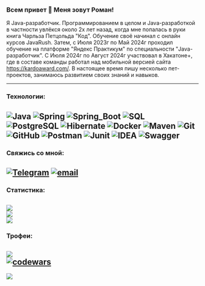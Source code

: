 ### Всем привет 👋 Меня зовут Роман!
Я Java-разработчик. Программированием в целом и Java-разработкой в частности увлёкся около 2х лет назад, 
когда мне попалась в руки книга Чарльза Петцольда "Код". Обучение своё начинал с онлайн курсов JavaRush. Затем, 
с Июля 2023г по Май 2024г проходил обучение на платформе "Яндекс Практикум" по специальности "Java-разработчик". 
С Июля 2024г по Август 2024г участвовал в Хакатоне+, где в составе команды работал над мобильной версией сайта 
https://kardoaward.com/. В настоящее время пишу несколько пет-проектов, занимаюсь развитием своих знаний и навыков.

---
### Технологии:  
![Java](https://img.shields.io/badge/java-%23ED8B00.svg?style=for-the-badge&logo=openjdk&logoColor=white)
![Spring](https://img.shields.io/badge/-Spring-6AAD3D?style=for-the-badge&logo=spring&logoColor=FFFFFF)
![Spring_Boot](https://img.shields.io/badge/-Spring_Boot-6AAD3D?style=for-the-badge&logo=springboot&logoColor=FFFFFF)
![SQL](https://img.shields.io/badge/-SQL-F29111?style=for-the-badge&logo=sql&logoColor=FFFFFF)
![PostgreSQL](https://img.shields.io/badge/-postgresql-31648C?style=for-the-badge&logo=postgresql&logoColor=FFFFFF)
![Hibernate](https://img.shields.io/badge/-Hibernate-59666C?style=for-the-badge&logo=hibernate&logoColor=FFFFFF)
![Docker](https://img.shields.io/badge/-Docker-27519C?style=for-the-badge&logo=docker&logoColor=FFFFFF)
![Maven](https://img.shields.io/badge/-Maven-D22127?style=for-the-badge&logo=apache&logoColor=FFFFFF)
![Git](https://img.shields.io/badge/git-%23F05033.svg?style=for-the-badge&logo=git&logoColor=white)
![GitHub](https://img.shields.io/badge/github-%23121011.svg?style=for-the-badge&logo=github&logoColor=white)
![Postman](https://img.shields.io/badge/Postman-FF6C37?style=for-the-badge&logo=postman&logoColor=white)
![Junit](https://img.shields.io/badge/Junit5-25A162?style=for-the-badge&logo=junit5&logoColor=white)
![IDEA](https://img.shields.io/badge/IntelliJ_IDEA-000000.svg?style=for-the-badge&logo=intellij-idea&logoColor=white)
![Swagger](https://img.shields.io/badge/-Swagger-%23Clojure?style=for-the-badge&logo=swagger&logoColor=white)
---
### Свяжись со мной:
[![Telegram](https://img.shields.io/badge/-Telegram-28A8EA?style=for-the-badge&logo=telegram&logoColor=FFFFFF)](https://t.me/Mithrilin)
[![email](https://img.shields.io/badge/Email-yellow?style=for-the-badge&logo=maildotru&logoColor=FFFFFF)](mailto:romanukyan@gmail.com)
---
### Статистика:
![](https://github-readme-stats.vercel.app/api?username=Mithrilin\&theme=shadow_blue\&hide_border=false\&count_private=false\&include_all_commits=true)<br/>
![](https://github-readme-streak-stats.herokuapp.com/?user=Mithrilin\&theme=shadow_blue\&hide_border=false)<br/>
![](https://github-readme-stats.vercel.app/api/top-langs/?username=Mithrilin\&theme=shadow_blue\&hide_border=false\&include_all_commits=true\&count_private=false\&layout=compact)
---
### Трофеи:
![](https://github-profile-trophy.vercel.app/?username=Mithrilin&theme=gruvbox&no-frame=false&no-bg=false&margin-w=4)  
[![codewars](https://www.codewars.com/users/Mithrilin/badges/micro)](https://www.codewars.com/users/Mithrilin)  
---
![](https://visitcount.itsvg.in/api?id=Mithrilin&icon=0&color=2)